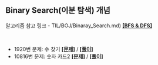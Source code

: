 ## Binary Search(이분 탐색) 개념

알고리즘 참고 링크 - TIL/BOJ/Binaray_Search.md) **[[BFS & DFS]](https://github.com/GGamangCoder/TIL/blob/main/Algorithm/Binaray_Search.md)**

<br>

* 1920번 문제: 수 찾기 **[[문제]](https://www.acmicpc.net/problem/1920)** / **[[풀이]](1920.py)**
* 10816번 문제: 숫자 카드2 **[[문제]](https://www.acmicpc.net/problem/10816)** / **[[풀이]](10816.py)**  